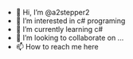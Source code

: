 - 👋 Hi, I’m @a2stepper2
- 👀 I’m interested in c# programing    
- 🌱 I’m currently learning c#
- 💞️ I’m looking to collaborate on ...
- 📫 How to reach me here

<!---
a2stepper2/a2stepper2 is a ✨ special ✨ repository because its `README.md` (this file) appears on your GitHub profile.
You can click the Preview link to take a look at your changes.
--->

